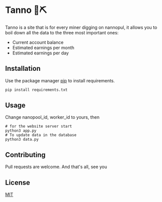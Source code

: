 # Tanno  👷⛏️

Tanno is a site that is for every miner digging on nannopul, it allows you to boil down all the data to the three most important ones: 
- Current account balance
- Estimated earnings per month
- Estimated earnings per day

## Installation


Use the package manager [pip](https://pip.pypa.io/en//) to install requirements.
```bash
pip install requirements.txt
```

## Usage

Change nanopool_id, worker_id to yours, then

```python3 
# for the website server start 
python3 app.py
# To update data in the database
python3 data.py
```

## Contributing
Pull requests are welcome. And that's all, see you

## License
[MIT](https://choosealicense.com/licenses/mit/)